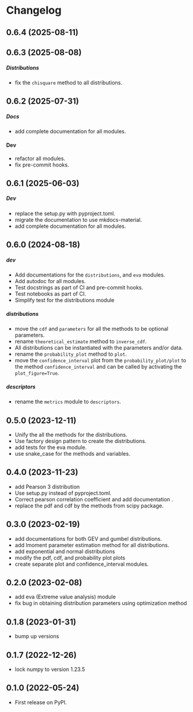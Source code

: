 # Changelog

## 0.6.4 (2025-08-11)

## 0.6.3 (2025-08-08)
##### Distributions
* fix the `chisquare` method to all distributions.

## 0.6.2 (2025-07-31)
##### Docs
* add complete documentation for all modules.

#### Dev
* refactor all modules.
* fix pre-commit hooks.


## 0.6.1 (2025-06-03)
##### Dev
* replace the setup.py with pyproject.toml.
* migrate the documentation to use mkdocs-material.
* add complete documentation for all modules.


## 0.6.0 (2024-08-18)

##### dev
* Add documentations for the `distributions`, and `eva` modules.
* Add autodoc for all modules.
* Test docstrings as part of CI and pre-commit hooks.
* Test notebooks as part of CI.
* Simplify test for the distributions module

##### distributions
* move the `cdf` and `parameters` for all the methods to be optional parameters.
* rename `theoretical_estimate` method to `inverse_cdf`.
* All distributions can be instantiated with the parameters and/or data.
* rename the `probability_plot` method to `plot`.
* move the `confidence_interval` plot from the `probability_plot/plot` to the method `confidence_interval` and can be
  called by activating the `plot_figure=True`.

##### descriptors
* rename the `metrics` module to `descriptors`.

## 0.5.0 (2023-12-11)

* Unify the all the methods for the distributions.
* Use factory design pattern to create the distributions.
* add tests for the eva module.
* use snake_case for the methods and variables.

## 0.4.0 (2023-11-23)

* add Pearson 3 distribution
* Use setup.py instead of pyproject.toml.
* Correct pearson correlation coefficient and add documentation .
* replace the pdf and cdf by the methods from scipy package.

## 0.3.0 (2023-02-19)

* add documentations for both GEV and gumbel distributions.
* add lmoment parameter estimation method for all distributions.
* add exponential and normal distributions
* modify the pdf, cdf, and probability plot plots
* create separate plot and confidence_interval modules.

## 0.2.0 (2023-02-08)

* add eva (Extreme value analysis) module
* fix bug in obtaining distribution parameters using optimization method

## 0.1.8 (2023-01-31)

* bump up versions

## 0.1.7 (2022-12-26)

* lock numpy to version 1.23.5

## 0.1.0 (2022-05-24)

* First release on PyPI.
